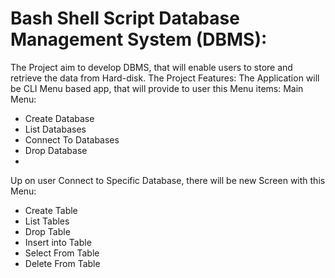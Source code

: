 # Bash Shell Script Database Management System (DBMS):

The Project aim to develop DBMS, that will enable users to store and retrieve the data from Hard-disk.
The Project Features:
The Application will be CLI Menu based app, that will provide to user this Menu items:
Main Menu:
- Create Database
- List Databases
- Connect To Databases
- Drop Database
- 
Up on user Connect to Specific Database, there will be new Screen with this Menu:
- Create Table
- List Tables
- Drop Table
- Insert into Table
- Select From Table
- Delete From Table

